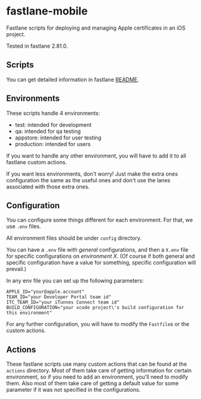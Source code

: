 fastlane-mobile
================

Fastlane scripts for deploying and managing Apple certificates in an iOS project.

Tested in fastlane 2.81.0.

## Scripts

You can get detailed information in fastlane [README](./README.md).

## Environments

These scripts handle 4 environments:
- test: intended for development
- qa: intended for qa testing
- appstore: intended for user testing
- production: intended for users

If you want to handle any other environment, you will have to add it to all fastlane custom actions.

If you want less environments, don't worry! Just make the extra ones configuration the same as the useful ones
and don't use the lanes associated with those extra ones.

## Configuration

You can configure some things different for each environment. For that, we use `.env` files.

All environment files should be under `config` directory.

You can have a `.env` file with *general* configurations, and then a `X.env` file for specific configurations on *environment X*.
(Of course if both general and specific configuration have a value for something, specific configuration will prevail.)

In any env file you can set up the following parameters:

```
APPLE_ID="your@apple.account"
TEAM_ID="your Developer Portal team id"
ITC_TEAM_ID="your iTunnes Connect team id"
BUILD_CONFIGURATION="your xcode project\'s build configuration for this environment"
```

For any further configuration, you will have to modify the `Fastfile`s or the custom actions.

## Actions

These fastlane scripts use many custom actions that can be found at the `actions` directory.
Most of them take care of getting information for certain environment, so if you need to add an environment, you'll need to modify them.
Also most of them take care of getting a default value for some parameter if it was not specified in the configurations.
